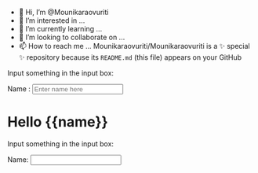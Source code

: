 - 👋 Hi, I’m @Mounikaraovuriti
- 👀 I’m interested in ...
- 🌱 I’m currently learning ...
- 💞️ I’m looking to collaborate on ...
- 📫 How to reach me ...
Mounikaraovuriti/Mounikaraovuriti is a ✨ special ✨ repository because its `README.md` (this file) appears on your GitHub
<!DOCTYPE html>
<html>
<script src="https://ajax.googleapis.com/ajax/libs/angularjs/1.6.9/angular.min.js"></script>
<body>
<div ng-app="">
<p>Input something in the input box:</p>
<p>Name : <input type="text" ng-model="name" placeholder="Enter name here"></p>
<h1>Hello {{name}}</h1>

</div>

</body>
</html>
<!DOCTYPE html>
<html>
<script src="https://ajax.googleapis.com/ajax/libs/angularjs/1.6.9/angular.min.js"></script>
<body>

<div ng-app="">
 
<p>Input something in the input box:</p>
<p>Name: <input type="text" ng-model="name"></p>
<p ng-bind="name"></p>

</div>

</body>
</html>

